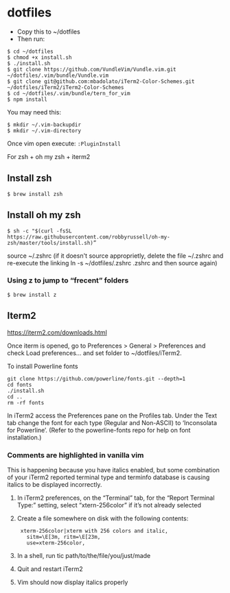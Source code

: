 # dotfiles


- Copy this to ~/dotfiles
- Then run:


```
$ cd ~/dotfiles
$ chmod +x install.sh
$ ./install.sh
$ git clone https://github.com/VundleVim/Vundle.vim.git ~/dotfiles/.vim/bundle/Vundle.vim
$ git clone git@github.com:mbadolato/iTerm2-Color-Schemes.git ~/dotfiles/iTerm2/iTerm2-Color-Schemes
$ cd ~/dotfiles/.vim/bundle/tern_for_vim
$ npm install
```

You may need this:
```
$ mkdir ~/.vim-backupdir
$ mkdir ~/.vim-directory
```

Once vim open execute: `:PluginInstall`

For zsh + oh my zsh + iterm2

## Install zsh

```
$ brew install zsh
```

## Install oh my zsh

```
$ sh -c "$(curl -fsSL https://raw.githubusercontent.com/robbyrussell/oh-my-zsh/master/tools/install.sh)”
```

source ~/.zshrc (if it doesn't source approprietly, delete the file ~/.zshrc and re-execute the linking ln -s ~/dotfiles/.zshrc .zshrc and then source again)

### Using z to jump to “frecent” folders

```
$ brew install z
```

## Iterm2

https://iterm2.com/downloads.html

Once iterm is opened, go to Preferences > General > Preferences and check Load preferences... and set folder to ~/dotfiles/iTerm2.

To install Powerline fonts

```
git clone https://github.com/powerline/fonts.git --depth=1
cd fonts
./install.sh
cd ..
rm -rf fonts
```

In iTerm2 access the Preferences pane on the Profiles tab.
Under the Text tab change the font for each type (Regular and Non-ASCII) to ‘Inconsolata for Powerline’. (Refer to the powerline-fonts repo for help on font installation.)

### Comments are highlighted in vanilla vim

This is happening because you have italics enabled, but some combination of your iTerm2 reported terminal type and terminfo database is causing italics to be displayed incorrectly.

1. In iTerm2 preferences, on the “Terminal” tab, for the “Report Terminal Type:” setting, select “xtern-256color” if it’s not already selected
2. Create a file somewhere on disk with the following contents:

        xterm-256color|xterm with 256 colors and italic,
          sitm=\E[3m, ritm=\E[23m,
          use=xterm-256color,
3. In a shell, run tic path/to/the/file/you/just/made
4. Quit and restart iTerm2
5. Vim should now display italics properly

